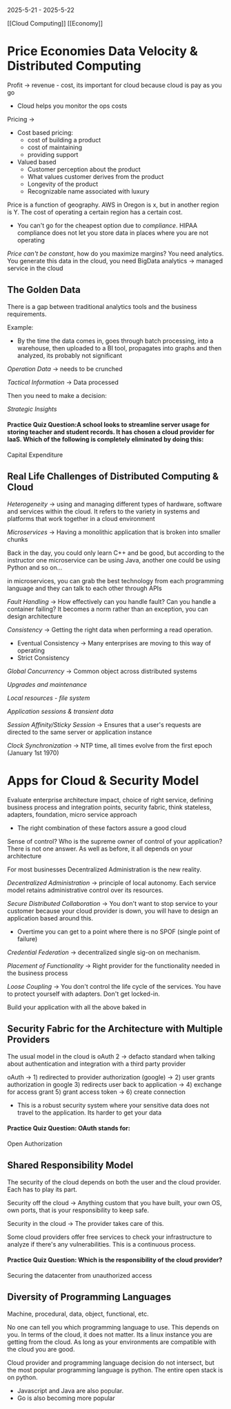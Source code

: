 2025-5-21 - 2025-5-22

[[Cloud Computing]] [[Economy]]
# Price Economies Data Velocity & Distributed Computing

Profit -> revenue - cost, its important for cloud because cloud is pay as you go

- Cloud helps you monitor the ops costs 

Pricing -> 
- Cost based pricing:
	- cost of building a product 
	- cost of maintaining
	- providing support 
- Valued based
	- Customer perception about the product
	- What values customer derives from the product 
	- Longevity of the product
	- Recognizable name associated with luxury

Price is a function of geography. AWS in Oregon is x, but in another region is Y. The cost of operating a certain region has a certain cost. 

- You can't go for the cheapest option due to *compliance*. HIPAA compliance does not let you store data in places where you are not operating

*Price can't be constant*, how do you maximize margins? You need analytics. You generate this data in the cloud, you need BigData analytics -> managed service in the cloud


## The Golden Data
There is a gap between traditional analytics tools and the business requirements. 

Example:

- By the time the data comes in, goes through batch processing, into a warehouse, then uploaded to a BI tool, propagates into graphs and then analyzed, its probably not significant

*Operation Data* -> needs to be crunched

*Tactical Information* -> Data processed

Then you need to make a decision:

*Strategic Insights*


#### Practice Quiz Question:A school looks to streamline server usage for storing teacher and student records. It has chosen a cloud provider for IaaS. Which of the following is completely eliminated by doing this:
Capital Expenditure

## Real Life Challenges of Distributed Computing & Cloud 

*Heterogeneity* ->  using and managing different types of hardware, software and services within the cloud. It refers to the variety in systems and platforms that work together in a cloud environment

*Microservices* -> Having a monolithic application that is broken into smaller chunks 

Back in the day, you could only learn C++ and be good, but according to the instructor one microservice can be using Java, another one could be using Python and so on...

in microservices, you can grab the best technology from each programming language and they can talk to each other through APIs

*Fault Handling* -> How effectively can you handle fault? Can you handle a container failing? It becomes a norm rather than an exception, you can design architecture 

*Consistency* -> Getting the right data when performing a read operation. 
- Eventual Consistency -> Many enterprises are moving to this way of operating
- Strict Consistency 

*Global Concurrency* -> Common object across distributed systems 

*Upgrades and maintenance*  

*Local resources - file system* 

*Application sessions & transient data*

*Session Affinity/Sticky Session* -> Ensures that a user's requests are directed to the same server or application instance 

*Clock Synchronization* -> NTP time, all times evolve from the first epoch (January 1st 1970)

# Apps for Cloud & Security Model

Evaluate enterprise architecture impact, choice of right service, defining business process and integration points, security fabric, think stateless, adapters, foundation, micro service approach

- The right combination of these factors assure a good cloud

Sense of control? Who is the supreme owner of control of your application? There is not one answer. As well as before, it all depends on your architecture

For most businesses Decentralized Administration is the new reality. 

*Decentralized Administration* -> principle of local autonomy. Each service model retains administrative control over its resources. 

*Secure Distributed Collaboration* -> You don't want to stop service to your customer because your cloud provider is down, you will have to design an application based around this. 
- Overtime you can get to a point where there is no SPOF (single point of failure)

*Credential Federation* -> decentralized single sig-on on mechanism. 

*Placement of Functionality* -> Right provider for the functionality needed in the business process

*Loose Coupling* -> You don't control the life cycle of the services. You have to protect yourself with adapters. Don't get locked-in. 

Build your application with all the above baked in

## Security Fabric for the Architecture with Multiple Providers

The usual model in the cloud is oAuth 2 -> defacto standard when talking about authentication and integration with a third party provider

oAuth -> 1) redirected to provider authorization (google) -> 2) user grants authorization in google 3) redirects user back to application -> 4) exchange for access grant 5) grant access token -> 6) create connection 

- This is a robust security system where your sensitive data does not travel to the application. Its harder to get your data

#### Practice Quiz Question: OAuth stands for:
Open Authorization


## Shared Responsibility Model 

The security of the cloud depends on both the user and the cloud provider. Each has to play its part. 

Security off the cloud -> Anything custom that you have built, your own OS, own ports, that is your responsibility to keep safe. 

Security in the cloud -> The provider takes care of this. 

Some cloud providers offer free services to check your infrastructure to analyze if there's any vulnerabilities. This is a continuous process.

#### Practice Quiz Question: Which is the responsibility of the cloud provider?
Securing the datacenter from unauthorized access

## Diversity of Programming Languages

Machine, procedural, data, object, functional, etc. 

No one can tell you which programming language to use. This depends on you. In terms of the cloud, it does not matter. Its a linux instance you are getting from the cloud. As long as your environments are compatible with the cloud you are good. 

Cloud provider and programming language decision do not intersect, but the most popular programming language is python. The entire open stack is on python. 
- Javascript and Java are also popular. 
- Go is also becoming more popular




